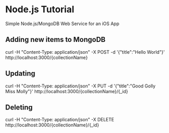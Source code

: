 # Node.js Tutorial

Simple Node.js/MongoDB Web Service for an iOS App

## Adding new items to MongoDB

curl -H "Content-Type: application/json" -X POST -d '{"title":"Hello World"}' http://localhost:3000/{collectionName}

## Updating

curl -H "Content-Type: application/json" -X PUT -d '{"title":"Good Golly Miss Molly"}' http://localhost:3000/{collectionName}/{_id}

## Deleting

curl -H "Content-Type: application/json" -X DELETE http://localhost:3000/{collectionName}/{_id}
